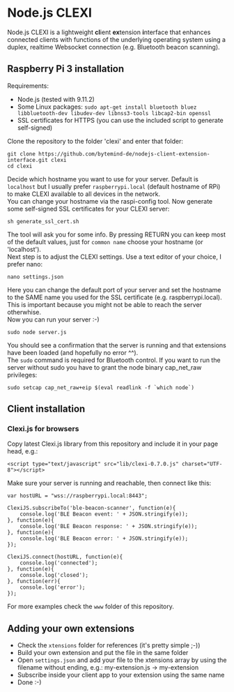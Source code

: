 # Node.js CLEXI
Node.js CLEXI is a lightweight **cl**ient **ex**tension **i**nterface that enhances connected clients with functions of the underlying operating system using a duplex, realtime Websocket connection (e.g. Bluetooth beacon scanning).

## Raspberry Pi 3 installation

Requirements:  
* Node.js (tested with 9.11.2)
* Some Linux packages: `sudo apt-get install bluetooth bluez libbluetooth-dev libudev-dev libnss3-tools libcap2-bin openssl`
* SSL certificates for HTTPS (you can use the included script to generate self-signed)
  
Clone the repository to the folder 'clexi' and enter that folder:  
```
git clone https://github.com/bytemind-de/nodejs-client-extension-interface.git clexi
cd clexi
```  
Decide which hostname you want to use for your server. Default is `localhost` but I usually prefer `raspberrypi.local` (default hostname of RPi) to make CLEXI available to all devices in the network.  
You can change your hostname via the raspi-config tool.
Now generate some self-signed SSL certificates for your CLEXI server:  
```
sh generate_ssl_cert.sh
```  
The tool will ask you for some info. By pressing RETURN you can keep most of the default values, just for `common name` choose your hostname (or 'localhost').  
Next step is to adjust the CLEXI settings. Use a text editor of your choice, I prefer nano:
```
nano settings.json
```  
Here you can change the default port of your server and set the hostname to the SAME name you used for the SSL certificate (e.g. raspberrypi.local). This is important because you might not be able to reach the server otherwhise.  
Now you can run your server :-)  
```
sudo node server.js
```  
You should see a confirmation that the server is running and that extensions have been loaded (and hopefully no error ^^).  
The `sudo` command is required for Bluetooth control. If you want to run the server without sudo you have to grant the node binary cap_net_raw privileges:  
```
sudo setcap cap_net_raw+eip $(eval readlink -f `which node`)
```  
  
## Client installation

### Clexi.js for browsers

Copy latest Clexi.js library from this repository and include it in your page head, e.g.:
```
<script type="text/javascript" src="lib/clexi-0.7.0.js" charset="UTF-8"></script>
```
Make sure your server is running and reachable, then connect like this:
```
var hostURL = "wss://raspberrypi.local:8443";
  
ClexiJS.subscribeTo('ble-beacon-scanner', function(e){
	console.log('BLE Beacon event: ' + JSON.stringify(e));
}, function(e){
	console.log('BLE Beacon response: ' + JSON.stringify(e));
}, function(e){
	console.log('BLE Beacon error: ' + JSON.stringify(e));
});
  
ClexiJS.connect(hostURL, function(e){
	console.log('connected');
}, function(e){
	console.log('closed');
}, function(err){
	console.log('error');
});
```
  
For more examples check the `www` folder of this repository.

## Adding your own extensions

* Check the `xtensions` folder for references (it's pretty simple ;-))
* Build your own extension and put the file in the same folder
* Open `settings.json` and add your file to the xtensions array by using the filename without ending, e.g.: my-extension.js -> my-extension
* Subscribe inside your client app to your extension using the same name
* Done :-)
